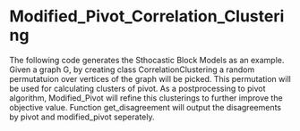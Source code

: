 # Modified_Pivot_Correlation_Clustering

The following code generates the Sthocastic Block Models as an example. 
Given a graph G, by creating class CorrelationClustering a random permutatuion over vertices of the graph will be picked.
This permutation will be used for calculating clusters of pivot. 
As a postprocessing to pivot algorithm, Modified_Pivot will refine this clusterings to further improve the objective value.
Function get_disagreement will output the disagreements by pivot and modified_pivot seperately.

